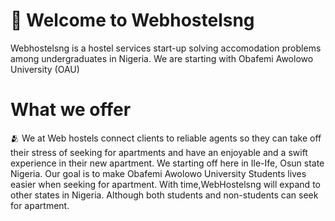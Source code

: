 # :tada: Welcome to Webhostelsng
Webhostelsng is a hostel services start-up solving accomodation problems among undergraduates in Nigeria. We are starting with Obafemi Awolowo University (OAU)

# What we offer
🫂 We at Web hostels connect clients to reliable agents so they can take off their stress of seeking for apartments and have an enjoyable and a swift experience in their new apartment. We starting off here in Ile-Ife, Osun state Nigeria. Our goal is to make Obafemi Awolowo University Students lives easier when seeking for apartment. With time,WebHostelsng will expand to other states in Nigeria. Although both students and non-students can seek for apartment.
